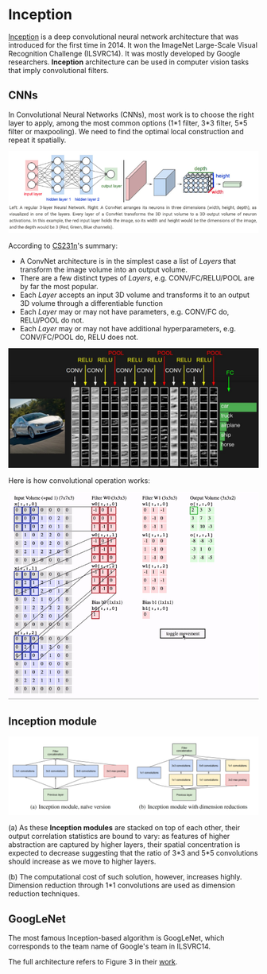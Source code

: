 # Inception

[Inception](https://arxiv.org/pdf/1409.4842.pdf) is a deep convolutional neural network architecture that was introduced for the first time in 2014. It won the ImageNet Large-Scale Visual Recognition Challenge (ILSVRC14). It was mostly developed by Google researchers. **Inception** architecture can be used in computer vision tasks that imply convolutional filters.

## CNNs

In Convolutional Neural Networks (CNNs), most work is to choose the right layer to apply, among the most common options (1\*1 filter, 3\*3 filter, 5\*5 filter or maxpooling). We need to find the optimal local construction and repeat it spatially.

![](images/CNN.png)

According to [CS231n](http://cs231n.github.io/convolutional-networks/)'s summary:
* A ConvNet architecture is in the simplest case a list of *Layers* that transform the image volume into an output volume.
* There are a few distinct types of *Layers*, e.g. CONV/FC/RELU/POOL are by far the most popular.
* Each *Layer* accepts an input 3D volume and transforms it to an output 3D volume through a differentiable function
* Each *Layer* may or may not have parameters, e.g. CONV/FC do, RELU/POOL do not.
* Each *Layer* may or may not have additional hyperparameters, e.g. CONV/FC/POOL do, RELU does not.

![](images/convnet.jpeg)

Here is how convolutional operation works:

![](images/convolution.gif)

## Inception module

![](images/inception.png)

(a) As these **Inception modules** are stacked on top of each other, their output correlation statistics are bound to vary: as features of higher abstraction are captured by higher layers, their spatial concentration is expected to decrease suggesting that the ratio of 3\*3 and 5\*5 convolutions should increase as we move to higher layers.

(b) The computational cost of such solution, however, increases highly. Dimension reduction through 1\*1 convolutions are used as dimension reduction techniques.

## GoogLeNet

The most famous Inception-based algorithm is GoogLeNet, which corresponds to the team name of Google's team in ILSVRC14. 

The full architecture refers to Figure 3 in their [work](https://arxiv.org/pdf/1409.4842.pdf).

